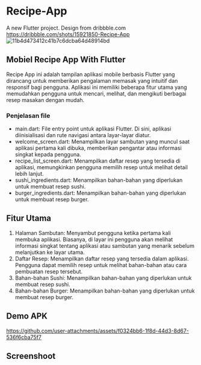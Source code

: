 # Recipe-App

A new Flutter project. Design from dribbble.com https://dribbble.com/shots/15921850-Recipe-App
![11b4d473412c41b7c6dcba64d48914bd](https://github.com/user-attachments/assets/f8af9839-3777-4b12-bf80-ead3790dc183)

## Mobiel Recipe App With Flutter
Recipe App ini adalah tampilan aplikasi mobile berbasis Flutter yang dirancang untuk memberikan pengalaman memasak yang intuitif dan responsif bagi pengguna. Aplikasi ini memiliki beberapa fitur utama yang memudahkan pengguna untuk mencari, melihat, dan mengikuti berbagai resep masakan dengan mudah.             

### Penjelasan file
- main.dart: File entry point untuk aplikasi Flutter. Di sini, aplikasi diinisialisasi dan rute navigasi antara layar-layar diatur.
- welcome_screen.dart: Menampilkan layar sambutan yang muncul saat aplikasi pertama kali dibuka, memberikan pengantar atau informasi singkat kepada pengguna.
- recipe_list_screen.dart: Menampilkan daftar resep yang tersedia di aplikasi, memungkinkan pengguna memilih resep untuk melihat detail lebih lanjut.
- sushi_ingredients.dart: Menampilkan bahan-bahan yang diperlukan untuk membuat resep sushi.
- burger_ingredients.dart: Menampilkan bahan-bahan yang diperlukan untuk membuat resep burger.

## Fitur Utama
1. Halaman Sambutan: Menyambut pengguna ketika pertama kali membuka aplikasi. Biasanya, di layar ini pengguna akan melihat informasi singkat tentang aplikasi atau sambutan
   yang menarik sebelum melanjutkan ke layar utama.
2. Daftar Resep: Menampilkan daftar resep yang tersedia dalam aplikasi. Pengguna dapat memilih resep untuk melihat bahan-bahan atau cara pembuatan resep tersebut.
3. Bahan-bahan Sushi: Menampilkan bahan-bahan yang diperlukan untuk membuat resep sushi.
4. Bahan-bahan Burger: Menampilkan bahan-bahan yang diperlukan untuk membuat resep burger.

## Demo APK
https://github.com/user-attachments/assets/f0324bb6-1f8d-44d3-8d67-536f6cba75f7

## Screenshoot

